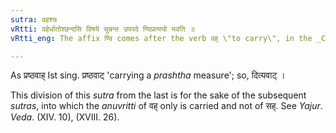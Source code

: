 ```yaml
---
sutra: वहश्च
vRtti: वहेर्धातोश्छन्दसि विषये सुबन्त उपपदे ण्विप्रत्ययो भवति ॥
vRtti_eng: The affix ण्वि comes after the verb वह् \"to carry\", in the _Chhandas_, when a word ending with a case-affix is in composition with it.

---
```

As प्रष्ठवाह् Ist sing. प्रष्ठवाट् 'carrying a _prashtha_ measure'; so, दित्यवाट् ।

This division of this _sutra_ from the last is for the sake of the subsequent _sutras_, into which the _anuvritti_ of वह् only is carried and not of सह्. See _Yajur_. _Veda_. (XIV. 10), (XVIII. 26).